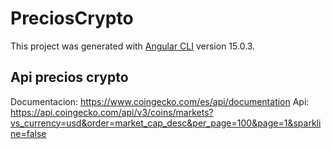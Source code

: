 # PreciosCrypto

This project was generated with [Angular CLI](https://github.com/angular/angular-cli) version 15.0.3.

## Api precios crypto
Documentacion: https://www.coingecko.com/es/api/documentation
Api: https://api.coingecko.com/api/v3/coins/markets?vs_currency=usd&order=market_cap_desc&per_page=100&page=1&sparkline=false